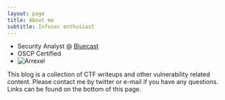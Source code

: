 ```yaml
---
layout: page
title: About me
subtitle: Infosec enthusiast 
---
```


- Security Analyst @ [Bluecast](https://bluecast.tech/)
- OSCP Certified
- ![Arrexel](https://www.hackthebox.eu/profile/94996)

This blog is a collection of CTF writeups and other vulnerability related content. Please contact me by twitter or e-mail if you have any questions. Links can be found on the bottom of this page.
